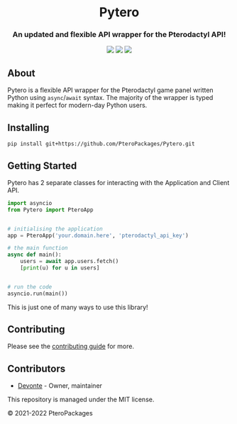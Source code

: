<h1 align="center">Pytero</h1>
<h3 align="center">An updated and flexible API wrapper for the Pterodactyl API!</h3>
<p align="center"><img src="https://img.shields.io/badge/discord-invite-5865f2?style=for-the-badge&logo=discord&logoColor=white"> <img src="https://img.shields.io/badge/version-0.1.0-3572A5?style=for-the-badge"> <img src="https://img.shields.io/github/issues/PteroPackages/Pytero.svg?style=for-the-badge">

## About
Pytero is a flexible API wrapper for the Pterodactyl game panel written Python using `async`/`await` syntax. The majority of the wrapper is typed making it perfect for modern-day Python users.

## Installing
```
pip install git+https://github.com/PteroPackages/Pytero.git
```

## Getting Started
Pytero has 2 separate classes for interacting with the Application and Client API.
```python
import asyncio
from Pytero import PteroApp


# initialising the application
app = PteroApp('your.domain.here', 'pterodactyl_api_key')

# the main function
async def main():
    users = await app.users.fetch()
    [print(u) for u in users]


# run the code
asyncio.run(main())
```

This is just one of many ways to use this library!

## Contributing
Please see the [contributing guide](https://github.com/PteroPackages/Pytero/blob/main/CONTRIBUTING.md) for more.

## Contributors
- [Devonte](https://github.com/devnote-dev) - Owner, maintainer

This repository is managed under the MIT license.

© 2021-2022 PteroPackages
